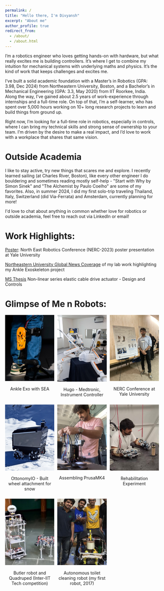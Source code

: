 ```yaml
---
permalink: /
title: "Hello there, I'm Divyansh"
excerpt: "About me"
author_profile: true
redirect_from: 
  - /about/
  - /about.html
---
```

I’m a robotics engineer who loves getting hands-on with hardware, but what really excites me is building controllers. It’s where I get to combine my intuition for mechanical systems with underlying maths and physics. It’s the kind of work that keeps challenges and excites me.

I’ve built a solid academic foundation with a Master’s in Robotics (GPA: 3.98, Dec 2024) from Northeastern University, Boston, and a Bachelor’s in Mechanical Engineering (GPA: 3.3, May 2020) from IIT Roorkee, India. Along the way, I’ve gained about 2.5 years of work-experience through internships and a full-time role. On top of that, I’m a self-learner, who has spent over 5,000 hours working on 10+ long research projects to learn and build things from ground up.

Right now, I’m looking for a full-time role in robotics, especially in controls, where I can bring my technical skills and strong sense of ownership to your team. I’m driven by the desire to make a real impact, and I’d love to work with a workplace that shares that same vision.

Outside Academia
======
I like to stay active, try new things that scares me and explore. I recently learned sailing (at Charles River, Boston), like every other engineer I do bouldering and sometimes reading mostly self-help - "Start with Why by Simon Sinek" and "The Alchemist by Paulo Coelho" are some of my favorites. Also, in summer 2024, I did my first solo-trip traveling Thailand, Italy, Switzerland (did Via-Ferrata) and Amsterdam, currently planning for more!

I'd love to chat about anything in common whether love for robotics or outside academia, feel free to reach out via LinkedIn or email!

Work Highlights:
======
[Poster](/files/NERC_Poster.pdf): North East Robotics Conference (NERC-2023) poster presentation at Yale University

[Northeastern University Global News Coverage](https://news.northeastern.edu/2024/11/23/exoskeleton-research-mobility/) of my lab work highlighting my Ankle Exoskeleton project

[MS Thesis](https://www.proquest.com/docview/3147874129) Non-linear series elastic cable drive actuator - Design and Controls

Glimpse of Me n Robots:
======
<div style="display: grid; grid-template-columns: repeat(auto-fill, minmax(150px, 1fr)); gap: 10px;">

  <div>
    <img src="/images/Intro_Exo.jpg" alt="Exo" style="width: 100%; height: auto;">
    <p style="text-align: center;">Ankle Exo with SEA</p>
  </div>
  
  <div>
    <img src="/images/Intro_MDT.jpg" alt="Hugo - MDT" style="width: 100%; height: auto;">
    <p style="text-align: center;">Hugo - Medtronic, Instrument Controller</p>
  </div>
  
  <div>
    <img src="/images/Intro_NERC.jpg" alt="Image 3" style="width: 100%; height: auto;">
    <p style="text-align: center;">NERC Conference at Yale University</p>
  </div>
  
  <div>
    <img src="/images/Intro_Ottobot.jpg" alt="Image 4" style="width: 100%; height: auto;">
    <p style="text-align: center;">OttonomyIO - Built wheel attachment for snow</p>
  </div>
  
  <div>
    <img src="/images/Intro_Printer.JPG" alt="Image 5" style="width: 100%; height: auto;">
    <p style="text-align: center;">Assembling PrusaMK4</p>
  </div>
  
  <div>
    <img src="/images/Intro_roboArm.jpg" alt="Image 6" style="width: 100%; height: auto;">
    <p style="text-align: center;">Rehabilitation Experiment</p>
  </div>
  
  <div>
    <img src="/images/Intro_Chitrak.png" alt="Image 7" style="width: 100%; height: auto;">
    <p style="text-align: center;">Butler robot and Quadruped (Inter-IIT Tech competition)</p>
  </div>

  <div>
    <img src="/images/Intro_ATC.png" alt="Image 8" style="width: 100%; height: auto;">
    <p style="text-align: center;">Autonomous toilet cleaning robot (my first robot, 2017)</p>
  </div>

</div>